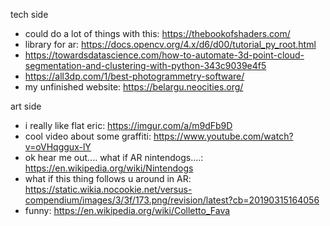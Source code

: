 tech side
* could do a lot of things with this: https://thebookofshaders.com/
* library for ar: https://docs.opencv.org/4.x/d6/d00/tutorial_py_root.html
* https://towardsdatascience.com/how-to-automate-3d-point-cloud-segmentation-and-clustering-with-python-343c9039e4f5
* https://all3dp.com/1/best-photogrammetry-software/
* my unfinished website: https://belargu.neocities.org/

art side
* i really like flat eric: https://imgur.com/a/m9dFb9D
* cool video about some graffiti: https://www.youtube.com/watch?v=oVHqggux-lY
* ok hear me out.... what if AR nintendogs....: https://en.wikipedia.org/wiki/Nintendogs
* what if this thing follows u around in AR: https://static.wikia.nocookie.net/versus-compendium/images/3/3f/173.png/revision/latest?cb=20190315164056
* funny: https://en.wikipedia.org/wiki/Colletto_Fava